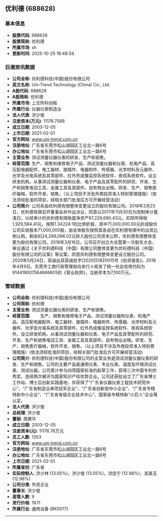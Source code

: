 ## 优利德 (688628)

### 基本信息

- **股票代码**: 688628
- **股票简称**: 优利德
- **所属市场**: sh
- **更新时间**: 2025-10-25 18:48:34

### 巨潮资讯数据

- **公司全称**: 优利德科技(中国)股份有限公司
- **英文名称**: Uni-Trend Technology (China) Co., Ltd.
- **A股代码**: 688628
- **A股简称**: 优利德
- **所属市场**: 上交所科创板
- **所属行业**: 仪器仪表制造业
- **法人代表**: 洪少俊
- **注册资本(万元)**: 11176.7588
- **成立日期**: 2003-12-05
- **上市日期**: 2021-02-01
- **官方网站**: www.uni-trend.com.cn
- **注册地址**: 广东省东莞市松山湖园区工业北一路6号
- **办公地址**: 广东省东莞市松山湖园区工业北一路6号
- **主营业务**: 测试测量仪器仪表的研发、生产和销售。
- **经营范围**: 生产、销售和维修电子产品、测试测量仪器和仪表、机电产品、高压配电器配件、电工器材、接插件、电器附件、传感器、光学材料及元器件、光学及光电系统及其零部件、红外热成像监控系统软件、夜视系统软件。设立研发机构，从事测试测量仪器和仪表、电子产品及其零配件的研究、开发、生产和销售电动工具、金属工具及其部件。自有物业出租。研发、生产、销售医疗器械，软件开发、销售。（以上项目不涉及外商投资准入特别管理措施）（依法须经批准的项目，经相关部门批准后方可开展经营活动）
- **公司简介**: 公司系由优利德有限整体变更设立的股份有限公司。2018年2月23日，优利德有限召开董事会并作出决议，同意以2017年11月30日为改制审计基准日，以经审计的优利德有限账面净资产97,228,680.43元，扣除所得税1,929,584.41元，按照1.34224:1的比例折股，其中71,000,000.00元折成股份公司实收股本71,000,000股，由全体股东按照其各自在优利德有限中的出资比例认购，剩余的24,299,096.02元转入股份公司资本公积，优利德有限整体变更为股份有限公司。2018年3月16日，公司召开创立大会暨第一次股东大会，审议通过《关于优利德科技（中国）有限公司整体变更为优利德科技（中国）股份有限公司的议案》等议案，同意优利德有限整体变更设立股份公司。2020年5月24日，容诚出具容诚验字[2020]518Z0015号《验资报告》。2018年4月9日，东莞市工商行政管理局向发行人核发了统一社会信用代码为914419007564666605的《营业执照》，注册资本为7,100万元。

### 雪球数据

- **公司全称**: 优利德科技(中国)股份有限公司
- **公司简称**: 优利德
- **主营业务**: 测试测量仪器仪表的研发、生产和销售。
- **经营范围**: 　　生产、销售和维修电子产品、测试测量仪器和仪表、机电产品、高压配电器配件、电工器材、接插件、电器附件、传感器、光学材料及元器件、光学及光电系统及其零部件、红外热成像监控系统软件、夜视系统软件。设立研发机构，从事测试测量仪器和仪表、电子产品及其零配件的研究、开发、生产和销售电动工具、金属工具及其部件。自有物业出租。研发、生产、销售医疗器械，软件开发、销售。（以上项目不涉及外商投资准入特别管理措施）(依法须经批准的项目，经相关部门批准后方可开展经营活动)
- **公司简介**: 优利德科技(中国)股份有限公司的主营业务是测试测量仪器仪表的研发、生产和销售。公司的主要产品是通用仪表、专业仪表、温度及环境测试仪表、测试仪器。公司累计参与四项国家标准的起草工作，获得三次中国专利优秀奖，连续两次被评为国家知识产权优势企业。公司还获批设立了广东省博士工作站、博士后创新实践基地，并获得了“广东省仪器仪表工程技术研究中心”、“广东省制造业单项冠军企业”、“广东省创新型中小企业”、“广东省专精特新中小企业”、“广东省省级企业技术中心”、国家级专精特新“小巨人”企业等认定。
- **法人代表**: 洪少俊
- **总经理**: 洪少俊
- **董秘**: 周建华
- **成立日期**: 2003-12-05
- **注册资本(元)**: 11176.76万元
- **员工人数**: 1353
- **官方网站**: www.uni-trend.com.cn
- **注册地址**: 广东省东莞市松山湖园区工业北一路6号
- **办公地址**: 广东省东莞市松山湖园区工业北一路6号
- **上市日期**: 2021-02-01
- **所属省份**: 广东省
- **实际控制人**: 洪少林 (13.05%)，洪少俊 (13.05%)，洪佳宁 (12.98%)，吴美玉 (12.98%)
- **公司分类**: 外资企业
- **董事长**: 洪少俊
- **高管人数**: 9
- **发行价格**: 19.11
- **所属行业**: 通用设备 (BK0017)

---